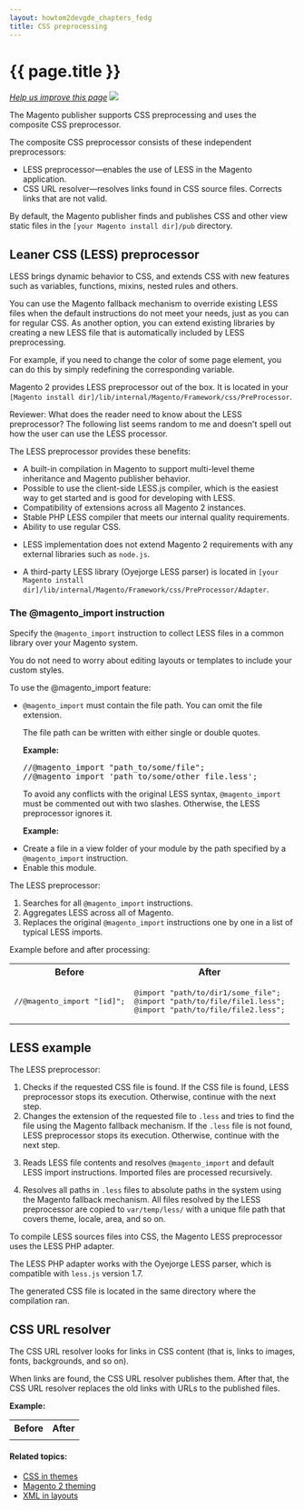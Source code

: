 ```yaml
---
layout: howtom2devgde_chapters_fedg
title: CSS preprocessing
---
```


<h1 id="fedg-css-preprocessing">{{ page.title }}</h1>
<p><a href="{{ site.githuburl }}frontend-dev-guide/css-topics/css-preprocess.md" target="_blank"><em>Help us improve this page</em></a>&nbsp;<img src="{{ site.baseurl }}common/images/newWindow.gif"/></p>
<p>The Magento publisher supports CSS preprocessing and uses the composite CSS preprocessor.</p>
<p>The composite CSS preprocessor consists of these independent preprocessors:</p>

*	LESS preprocessor&mdash;enables the use of LESS in the Magento application.
*	CSS URL resolver&mdash;resolves links found in CSS source files. Corrects links that are not valid.

<p>By default, the Magento publisher finds and publishes CSS and other view static files in the <code>[your Magento install dir]/pub</code> directory.</p>

<h2 id="fedg_css-less-intro">Leaner CSS (LESS) preprocessor</h2>
LESS brings dynamic behavior to CSS, and extends CSS with new features such as variables, functions, mixins, nested rules and others.

You can use the Magento fallback mechanism to override existing LESS files when the default instructions do not meet your needs, just as you can for regular CSS. As another option, you can extend existing libraries by creating a new LESS file that is automatically included by LESS preprocessing.

For example, if you need to change the color of some page element, you can do this by simply redefining the corresponding variable.

<p>Magento 2 provides LESS preprocessor out of the box. It is located in your <code>[Magento install dir]/lib/internal/Magento/Framework/css/PreProcessor</code>.</p>

<p class="q">Reviewer: What does the reader need to know about the LESS preprocessor? The following list seems random to me and doesn't spell out how the user can use the LESS processor.</p>
The LESS preprocessor provides these benefits:

*	A built-in compilation in Magento to support multi-level theme inheritance and Magento publisher behavior.
*	Possible to use the client-side LESS.js compiler, which is the easiest way to get started and is good for developing with LESS.
*	Compatibility of extensions across all Magento 2 instances.
*	Stable PHP LESS compiler that meets our internal quality requirements.
*	Ability to use regular CSS.
*	<p>LESS implementation does not extend Magento 2 requirements with any external libraries such as <code>node.js</code>.</p>
*	<p>A third-party LESS library (Oyejorge LESS parser) is located in <code>[your Magento install dir]/lib/internal/Magento/Framework/css/PreProcessor/Adapter</code>.</p>

<h3 id="fedg_css-magento-import">The @magento_import instruction</h3>

<p>Specify the <code>@magento_import</code> instruction to collect LESS files in a common library over your Magento system.</p>

<p>You do not need to worry about editing layouts or templates to include your custom styles.
</p>

To use the @magento_import feature:

*	<p><code>@magento_import</code> must contain the file path. You can omit the file extension.</p>
    <p>The file path can be written with either single or double quotes.</p>
    <p><b>Example:</b></p>
    <pre>//@magento_import "path_to/some/file";
    //@magento_import 'path_to/some/other_file.less';</pre>
    <p>To avoid any conflicts with the original LESS syntax, <code>@magento_import</code> must be commented out with two slashes. Otherwise, the LESS preprocessor ignores it.</p>
    <p><b>Example:</b></p>
    <script src="https://gist.github.com/xcomSteveJohnson/f03b22f16fa2022cb0d7.js"></script>
* Create a file in a view folder of your module by the path specified by a <code>@magento_import</code> instruction.
* Enable this module.

The LESS preprocessor:

1.	Searches for all `@magento_import` instructions.
2.	Aggregates LESS across all of Magento.
3.	Replaces the original `@magento_import` instructions one by one in a list of typical LESS imports.

Example before and after processing:

<table>
   <tbody>
      <tr>
         <th>Before</th>
         <th>After</th>
      </tr>
      <tr class="even">
         <td>
            <pre>//@magento_import "[id]";</pre>
         </td>
         <td>
            <pre>@import "path/to/dir1/some_file";
@import "path/to/file/file1.less";
@import "path/to/file/file2.less";</pre>
         </td>
      </tr>
   </tbody>
</table>


<h2 id="fedg_css-preprocess_less-example">LESS example</h2>

The LESS preprocessor:

1.	Checks if the requested CSS file is found. If the CSS file is found, LESS preprocessor stops its execution. Otherwise, continue with the next step.
2.	Changes the extension of the requested file to `.less` and tries to find the file using the Magento fallback mechanism. If the `.less` file is not found, LESS preprocessor stops its execution. Otherwise, continue with the next step.
3.	<p>Reads LESS file contents and resolves <code>@magento_import</code> and default LESS import instructions. Imported files are processed recursively.</p>
4.	Resolves all paths in `.less` files to absolute paths in the system using the Magento fallback mechanism. All files resolved by the LESS preprocessor are copied to `var/temp/less/` with a unique file path that covers theme, locale, area, and so on.

To compile LESS sources files into CSS, the Magento LESS preprocessor uses the LESS PHP adapter.

The LESS PHP adapter works with the Oyejorge LESS parser, which is compatible with `less.js` version 1.7.

The generated CSS file is located in the same directory where the compilation ran.

<h2 id="fedg_css-preprocess-url-resolver">CSS URL resolver</h2>

<p>The CSS URL resolver looks for links in CSS content (that is, links to images, fonts, backgrounds, and so on).</p>

<p>When links are found, the CSS URL resolver publishes them. After that, the CSS URL resolver replaces the old links with URLs to the published files.</p>
<p><b>Example:</b></p>
<table>
   <tbody>
      <tr>
         <th>Before</th>
         <th>After</th>
      </tr>
      <tr class="even">
         <td>
            <script src="https://gist.github.com/xcomSteveJohnson/00b91311155da6aa95fc.js"></script>
         </td>
         <td>
            <script src="https://gist.github.com/xcomSteveJohnson/840d2750624894c44f9a.js"></script>
         </td>
      </tr>
   </tbody>
</table>

#### Related topics:
*	<a href="{{ site.gdeurl }}frontend-dev-guide/css-topics/css-themes.html">CSS in themes</a>
*	<a href="{{ site.gdeurl }}frontend-dev-guide/layouts/layout-overview.html">Magento 2 theming </a>
*	<a href="{{ site.gdeurl }}frontend-dev-guide/layouts/layout-xml.html">XML in layouts</a>

